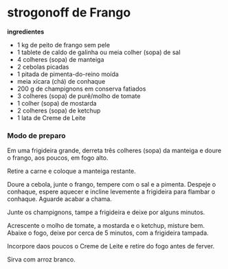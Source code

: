 # strogonoff de Frango



**ingredientes**

- 1 kg de peito de frango sem pele 
- 1 tablete de caldo de galinha ou meia colher (sopa) de sal
- 4 colheres (sopa) de manteiga
- 2 cebolas picadas
- 1 pitada de pimenta-do-reino moída
- meia xícara (chá) de conhaque
- 200 g de champignons em conserva fatiados
- 3 colheres (sopa) de purê/molho de tomate
- 1 colher (sopa) de mostarda
- 2 colheres (sopa) de ketchup
- 1 lata de Creme de Leite

### Modo de preparo

Em uma frigideira grande, derreta três colheres (sopa) da manteiga e doure o frango, aos poucos, em fogo alto.

Retire a carne e coloque a manteiga restante.

Doure a cebola, junte o frango, tempere com o sal e a pimenta. Despeje o conhaque, espere aquecer e incline levemente a frigideira para flambar o conhaque. Aguarde acabar a chama.

Junte os champignons, tampe a frigideira e deixe por alguns minutos.

Acrescente o molho de tomate, a mostarda e o ketchup, misture bem. Abaixe o fogo, deixe por cerca de 5 minutos, com a frigideira tampada.

Incorpore daos poucos o  Creme de Leite e retire do fogo antes de ferver.

Sirva com arroz branco.

